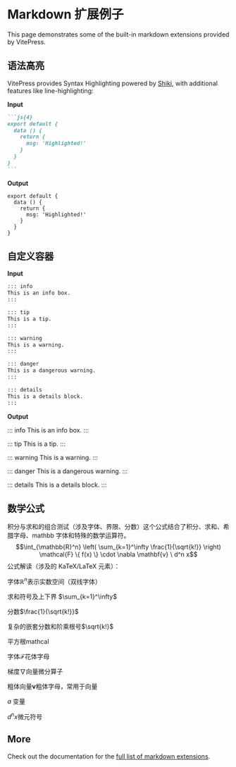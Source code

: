 # Markdown 扩展例子

This page demonstrates some of the built-in markdown extensions provided by VitePress.

## 语法高亮

VitePress provides Syntax Highlighting powered by [Shiki](https://github.com/shikijs/shiki), with additional features like line-highlighting:

**Input**

````md
```js{4}
export default {
  data () {
    return {
      msg: 'Highlighted!'
    }
  }
}
```
````

**Output**

```js{4}
export default {
  data () {
    return {
      msg: 'Highlighted!'
    }
  }
}
```

## 自定义容器

**Input**

```md
::: info
This is an info box.
:::

::: tip
This is a tip.
:::

::: warning
This is a warning.
:::

::: danger
This is a dangerous warning.
:::

::: details
This is a details block.
:::
```

**Output**

::: info
This is an info box.
:::

::: tip
This is a tip.
:::

::: warning
This is a warning.
:::

::: danger
This is a dangerous warning.
:::

::: details
This is a details block.
:::

## 数学公式


积分与求和的组合测试（涉及字体、界限、分数）这个公式结合了积分、求和、希腊字母、$\text{mathbb}$ 字体和特殊的数学运算符。
$$\int_{\mathbb{R}^n} \left( \sum_{k=1}^\infty \frac{1}{\sqrt{k!}} \right) \mathcal{F} \{ f(x) \} \cdot \nabla \mathbf{v} \ d^n x$$
公式解读（涉及的 $\text{KaTeX}$/$\text{LaTeX}$ 元素）：

字体$\mathbb{R}^n$表示实数空间（双线字体）

求和符号及上下界 $\sum_{k=1}^\infty$ 

分数$\frac{1}{\sqrt{k!}}$

复杂的嵌套分数和阶乘根号$\sqrt{k!}$

平方根$\text{mathcal}$ 

字体$\mathcal{F}$花体字母

梯度$\nabla$向量微分算子

粗体向量$\mathbf{v}$粗体字母，常用于向量

$a$ 变量 

$d^n x$微元符号


## More

Check out the documentation for the [full list of markdown extensions](https://vitepress.dev/guide/markdown).
